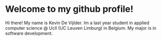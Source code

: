 # Welcome to my github profile!
Hi there! My name is Kevin De Vijlder. Im a last year student in applied computer science @ Ucll (UC Leuven Limburg) in Belgium. My major is in software development.
